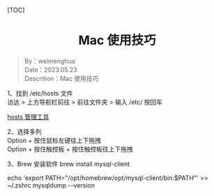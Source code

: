 [TOC]

<h1 align="center">Mac 使用技巧</h1>

> By：weimenghua  
> Date：2023.05.23  
> Descrition：Mac 使用技巧 



1、找到 /etc/hosts 文件  
访达 > 上方导航栏前往 > 前往文件夹 > 输入 /etc/ 按回车

[hosts 管理工具](https://www.macupdate.com/app/mac/61913/hosts/download)



2、选择多列  
Option + 按住鼠标左键往上下拖拽  
Option + 按住触控板 + 按住触控板往上下拖拽 



3、Brew 安装软件
brew install mysql-client

echo 'export PATH="/opt/homebrew/opt/mysql-client/bin:$PATH"' >> ~/.zshrc
mysqldump --version



